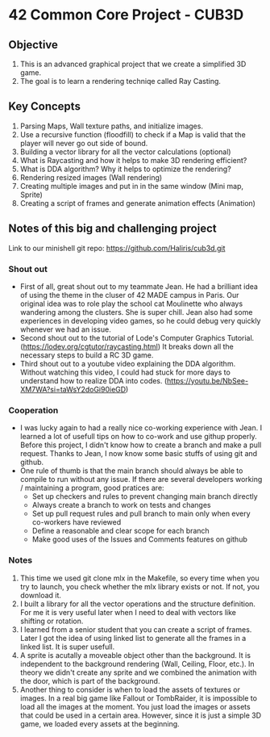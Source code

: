 # 42 Common Core Project - CUB3D

## Objective

1. This is an advanced graphical project that we create a simplified 3D game.
2. The goal is to learn a rendering techniqe called Ray Casting.

## Key Concepts

1. Parsing Maps, Wall texture paths, and initialize images.
2. Use a recursive function (floodfill) to check if a Map is valid that the player will never go out side of bound.
3. Building a vector library for all the vector calculations (optional)
4. What is Raycasting and how it helps to make 3D rendering efficient?
5. What is DDA algorithm? Why it helps to optimize the rendering?
6. Rendering resized images (Wall rendering)
6. Creating multiple images and put in in the same window (Mini map, Sprite)
7. Creating a script of frames and generate animation effects (Animation)

## Notes of this big and challenging project

Link to our minishell git repo: https://github.com/Haliris/cub3d.git

### Shout out
- First of all, great shout out to my teammate Jean. He had a brilliant idea of using the theme in the cluser of 42 MADE campus in Paris. Our original idea was to role play the school cat Moulinette who always wandering among the clusters. She is super chill. Jean also had some experiences in developing video games, so he could debug very quickly whenever we had an issue.
- Second shout out to the tutorial of Lode's Computer Graphics Tutorial. (https://lodev.org/cgtutor/raycasting.html) It breaks down all the necessary steps to build a RC 3D game.
- Third shout out to a youtube video explaining the DDA algorithm. Without watching this video, I could had stuck for more days to understand how to realize DDA into codes. (https://youtu.be/NbSee-XM7WA?si=taWsY2doGi90ieGD)
### Cooperation
- I was lucky again to had a really nice co-working experience with Jean. I learned a lot of usefull tips on how to co-work and use githup properly. Before this project, I didn't know how to create a branch and make a pull request. Thanks to Jean, I now know some basic stuffs of using git and github.
- One rule of thumb is that the main branch should always be able to compile to run without any issue. If there are several developers working / maintaining a program, good pratices are:
	- Set up checkers and rules to prevent changing main branch directly
	- Always create a branch to work on tests and changes
	- Set up pull request rules and pull branch to main only when every co-workers have reviewed
	- Define a reasonable and clear scope for each branch
	- Make good uses of the Issues and Comments features on github
### Notes
1. This time we used git clone mlx in the Makefile, so every time when you try to launch, you check whether the mlx library exists or not. If not, you download it.
2. I built a library for all the vector operations and the structure definition. For me it is very useful later when I need to deal with vectors like shifting or rotation.
3. I learned from a senior student that you can create a script of frames. Later I got the idea of using linked list to generate all the frames in a linked list. It is super usefull.
4. A sprite is acutally a moveable object other than the background. It is independent to the background rendering (Wall, Ceiling, Floor, etc.). In theory we didn't create any sprite and we combined the animation with the door, which is part of the background.
5. Another thing to consider is when to load the assets of textures or images. In a real big game like Fallout or TombRaider, it is impossible to load all the images at the moment. You just load the images or assets that could be used in a certain area. However, since it is just a simple 3D game, we loaded every assets at the beginning.
